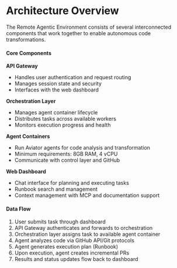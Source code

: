 # Architecture Overview

The Remote Agentic Environment consists of several interconnected components that work together to enable autonomous code transformations.

#### Core Components

**API Gateway**

* Handles user authentication and request routing
* Manages session state and security
* Interfaces with the web dashboard

**Orchestration Layer**

* Manages agent container lifecycle
* Distributes tasks across available workers
* Monitors execution progress and health

**Agent Containers**

* Run Aviator agents for code analysis and transformation
* Minimum requirements: 8GB RAM, 4 vCPU
* Communicate with control layer and GitHub

**Web Dashboard**

* Chat interface for planning and executing tasks
* Runbook search and management
* Context management with MCP and documentation support

#### Data Flow

1. User submits task through dashboard
2. API Gateway authenticates and forwards to orchestration
3. Orchestration layer assigns task to available agent container
4. Agent analyzes code via GitHub API/Git protocols
5. Agent generates execution plan (Runbook)
6. Upon execution, agent creates incremental PRs
7. Results and status updates flow back to dashboard
